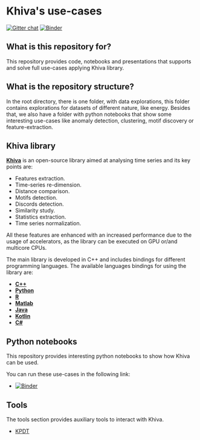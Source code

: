 # Khiva's use-cases

[![Gitter chat](https://badges.gitter.im/shapelets-io/Lobby.svg)](https://gitter.im/shapelets-io/khiva-use-cases?utm_source=share-link&utm_medium=link&utm_campaign=share-link/tree/interactive-use-cases)
[![Binder](https://mybinder.org/badge.svg)](https://mybinder.org/v2/gh/shapelets/khiva-use-cases/master?filepath=notebooks)

## What is this repository for? 

This repository provides code, notebooks and presentations that supports and solve full use-cases applying Khiva library. 

## What is the repository structure? 
In the root directory, there is one folder, with data explorations, this folder contains explorations for datasets 
of different nature, like energy. Besides that, we also have a folder with python notebooks that show some interesting
use-cases like anomaly detection, clustering, motif discovery or feature-extraction.

## Khiva library 

**[Khiva](https://github.com/shapelets/khiva)** is an open-source library aimed at analysing time series and its key points are: 

* Features extraction.
* Time-series re-dimension.
* Distance comparison.
* Motifs detection.
* Discords detection.
* Similarity study.
* Statistics extraction.
* Time series normalization.

All these features are enhanced with an increased performance due to the usage of accelerators, as the library can 
be executed on GPU or/and multicore CPUs.

The main library is developed in C++ and includes bindings for different programming languages.
The available languages bindings for using the library are:

* **[C++](https://github.com/shapelets/khiva)**
* **[Python](https://github.com/shapelets/khiva-python)**
* **[R](https://github.com/shapelets/khiva-r)**
* **[Matlab](https://github.com/shapelets/khiva-matlab)**
* **[Java](https://github.com/shapelets/khiva-java)**
* **[Kotlin](https://github.com/shapelets/khiva-kotlin)**
* **[C#](https://github.com/shapelets/khiva-csharp)**


## Python notebooks

This repository provides interesting python notebooks to show how Khiva can be used. 

You can run these use-cases in the following link:

* [![Binder](https://mybinder.org/badge.svg)](https://mybinder.org/v2/gh/shapelets/khiva-use-cases/master?filepath=notebooks)


## Tools 

The tools section provides auxiliary tools to interact with Khiva.

* [KPDT](https://github.com/shapelets/use-cases/tree/master/tools/khiva_patterns_discovery_tool.py)
